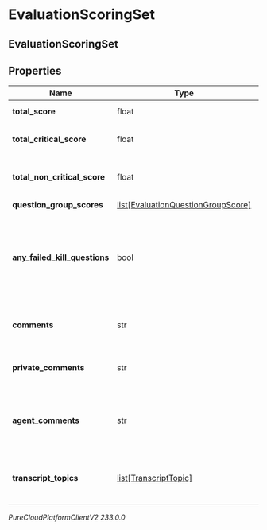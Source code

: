 # EvaluationScoringSet

## EvaluationScoringSet

## Properties

|Name | Type | Description | Notes|
|------------ | ------------- | ------------- | -------------|
| **total_score** | float | Score of all questions | [optional] |
| **total_critical_score** | float | Score of only the critical questions | [optional] |
| **total_non_critical_score** | float | Score of only the non-critical questions | [optional] |
| **question_group_scores** | [list[EvaluationQuestionGroupScore]](EvaluationQuestionGroupScore) |  | [optional] |
| **any_failed_kill_questions** | bool | Indicates that at least one fatal question was answered without having the highest score available for the question | [optional] |
| **comments** | str | Overall comments from the evaluator | [optional] |
| **private_comments** | str | Overall private comments from the evaluator | [optional] |
| **agent_comments** | str | Comments from the agent while reviewing evaluation results | [optional] |
| **transcript_topics** | [list[TranscriptTopic]](TranscriptTopic) | List of topics found within the conversation&#39;s transcripts | [optional] |



_PureCloudPlatformClientV2 233.0.0_
